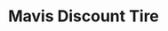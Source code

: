 ---
title: "Mavis Discount Tire"
url: /buffalo/mavis-discount-tire-transit-road/
shop: car repair
---